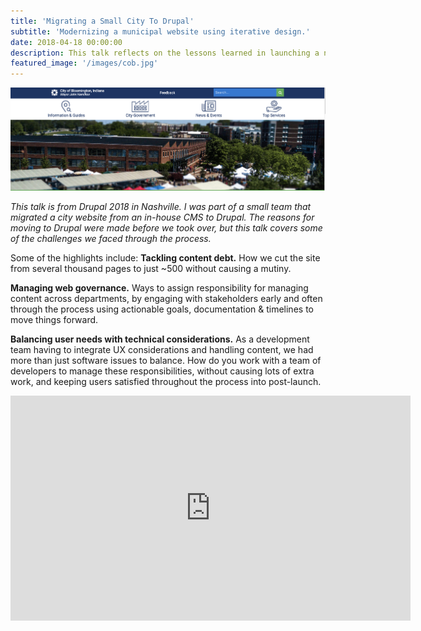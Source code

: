 ```yaml
---
title: 'Migrating a Small City To Drupal'
subtitle: 'Modernizing a municipal website using iterative design.'
date: 2018-04-18 00:00:00
description: This talk reflects on the lessons learned in launching a new website essentially from the ground up while managing your existing web presence.
featured_image: '/images/cob.jpg'
---
```


![](/images/cob.jpg)

*This talk is from Drupal 2018 in Nashville. I was part of a small team that migrated a city website from an in-house CMS to Drupal. The reasons for moving to Drupal were made before we took over, but this talk covers some of the challenges we faced through the process.*

Some of the highlights include:
**Tackling content debt.** How we cut the site from several thousand pages to just ~500 without causing a mutiny.
  
**Managing web governance.** Ways to assign responsibility for managing content across departments, by engaging with stakeholders early and often through the process using actionable goals, documentation & timelines to move things forward.
  
**Balancing user needs with technical considerations.** As a development team having to integrate UX considerations and handling content, we had more than just software issues to balance. How do you work with a team of developers to manage these responsibilities, without causing lots of extra work, and keeping users satisfied throughout the process into post-launch.

<iframe src="https://www.youtube.com/embed/REUJCWpFOcI" width="640" height="360" frameborder="0" allowfullscreen></iframe>

